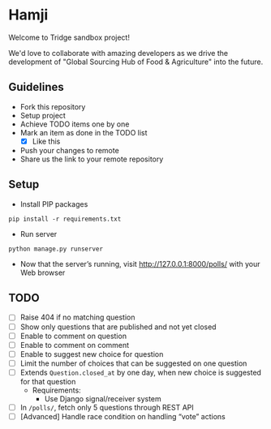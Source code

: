 # Hamji

Welcome to Tridge sandbox project!

We'd love to collaborate with amazing developers as we drive the development of "Global Sourcing Hub of Food & Agriculture" into the future.

## Guidelines
- Fork this repository
- Setup project
- Achieve TODO items one by one
- Mark an item as done in the TODO list
    - [x] Like this
- Push your changes to remote
- Share us the link to your remote repository

## Setup
- Install PIP packages
```
pip install -r requirements.txt
```
- Run server
```
python manage.py runserver
```
- Now that the server’s running, visit http://127.0.0.1:8000/polls/ with your Web browser

## TODO
- [ ] Raise 404 if no matching question
- [ ] Show only questions that are published and not yet closed
- [ ] Enable to comment on question
- [ ] Enable to comment on comment
- [ ] Enable to suggest new choice for question
- [ ] Limit the number of choices that can be suggested on one question
- [ ] Extends `Question.closed_at` by one day, when new choice is suggested for that question
    - Requirements:
        - Use Django signal/receiver system
- [ ] In `/polls/`, fetch only 5 questions through REST API
- [ ] [Advanced] Handle race condition on handling “vote” actions
